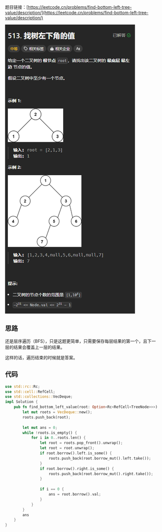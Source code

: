 题目链接：[https://leetcode.cn/problems/find-bottom-left-tree-value/description/](https://leetcode.cn/problems/find-bottom-left-tree-value/description/)

![](../../../../../images/2024/1733403814147-ec9081f8-069d-42ef-9cb0-2e9b3a4f7282.png)

## 思路
还是层序遍历（BFS），只是这题更简单，只需要保存每层结果的第一个，且下一层的结果会覆盖上一层的结果。

这样的话，遍历结束的时候就是答案。

## 代码
```rust
use std::rc::Rc;
use std::cell::RefCell;
use std::collections::VecDeque;
impl Solution {
    pub fn find_bottom_left_value(root: Option<Rc<RefCell<TreeNode>>>) -> i32 {
        let mut roots = VecDeque::new();
        roots.push_back(root);

        let mut ans = 0;
        while !roots.is_empty() {
            for i in 0..roots.len() {
                let root = roots.pop_front().unwrap();
                let root = root.unwrap();
                if root.borrow().left.is_some() {
                    roots.push_back(root.borrow_mut().left.take());
                }
                if root.borrow().right.is_some() {
                    roots.push_back(root.borrow_mut().right.take());
                }

                if i == 0 {
                    ans = root.borrow().val;
                }
            }
        }
        ans
    }
}
```

